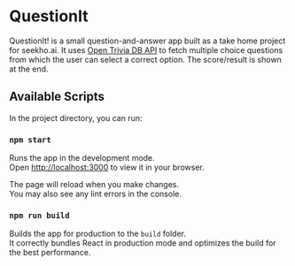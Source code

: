 # QuestionIt

QuestionIt! is a small question-and-answer app built as a take home project for seekho.ai. It uses [Open Trivia DB API](https://opentdb.com/) to fetch multiple choice questions from which the user can select a correct option. The score/result is shown at the end.

## Available Scripts

In the project directory, you can run:

### `npm start`

Runs the app in the development mode.\
Open [http://localhost:3000](http://localhost:3000) to view it in your browser.

The page will reload when you make changes.\
You may also see any lint errors in the console.

### `npm run build`

Builds the app for production to the `build` folder.\
It correctly bundles React in production mode and optimizes the build for the best performance.
